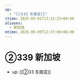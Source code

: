 ```yaml
---
up:
  - "[[②33 东南亚]]"
ctime: 2025-03-01T13:12:22+08:00
aliases:
  - 新加坡
mtime: 2025-09-09T12:37:06+08:00
---
```


# ②339 新加坡

- up: [[②33 东南亚]]
